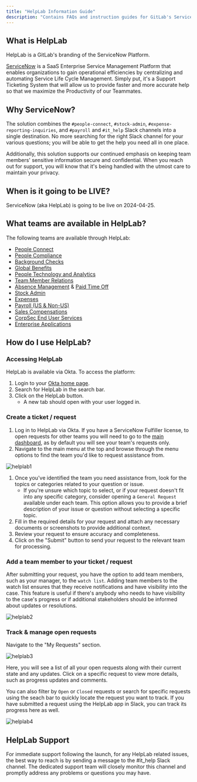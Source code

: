 ```yaml
---
title: "HelpLab Information Guide"
description: "Contains FAQs and instruction guides for GitLab's ServiceNow implementation."
---
```


## What is HelpLab

HelpLab is a GitLab's branding of the ServiceNow Platform.

[ServiceNow](https://www.servicenow.com/) is a SaaS Enterprise Service Management Platform that enables organizations to gain operational efficiencies by centralizing and automating Service Life Cycle Management. Simply put, it's a Support Ticketing System that will allow us to provide faster and more accurate help so that we maximize the Productivity of our Teammates.

## Why ServiceNow?

The solution combines the `#people-connect`, `#stock-admin`, `#expense-reporting-inquiries`, and `#payroll` and `#it_help` Slack channels into a single destination. No more searching for the right Slack channel for your various questions; you will be able to get the help you need all in one place.

Additionally, this solution supports our continued emphasis on keeping team members' sensitive information secure and confidential. When you reach out for support, you will know that it's being handled with the utmost care to maintain your privacy.

## When is it going to be LIVE?

ServiceNow (aka HelpLab) is going to be live on 2024-04-25.

## What teams are available in HelpLab?

The following teams are available through HelpLab:

- [People Connect](https://internal.gitlab.com/handbook/people-group/people-operations/people-connect/)
- [People Compliance](/handbook/people-group/people-compliance/)
- [Background Checks](/handbook/people-group/contracts-probation-periods/#background-screenings)
- [Global Benefits](/handbook/total-rewards/benefits/general-and-entity-benefits/)
- [People Technology and Analytics](/job-families/people-group/people-systems-and-analytics/)
- [Team Member Relations](/handbook/people-group/team-member-relations/)
- [Absence Management](/handbook/people-policies/leave-of-absence/) & [Paid Time Off](/handbook/people-group/paid-time-off/)
- [Stock Admin](/handbook/total-rewards/stock-options/)
- [Expenses](/handbook/finance/expenses/)
- [Payroll (US & Non-US)](/handbook/finance/payroll/)
- [Sales Compensations](https://internal.gitlab.com/handbook/sales/sales-commission/#fy23-sales-commission-policies)
- [CorpSec End User Services](/handbook/security/corporate/end-user-services/)
- [Enterprise Applications](/handbook/business-technology)

## How do I use HelpLab?

### Accessing HelpLab

HelpLab is available via Okta. To access the platform:

1. Login to your [Okta home page](https://gitlab.okta.com/app/UserHome#).
1. Search for HelpLab in the search bar.
1. Click on the HelpLab button.
   - A new tab should open with your user logged in.

### Create a ticket / request

1. Log in to HelpLab via Okta. If you have a ServiceNow Fulfiller license, to open requests for other teams you will need to go to the [main dashboard](https://helplab.gitlab.systems/esc?id=ec_pro_dashboard), as by default you will see your team's requests only.
1. Navigate to the main menu at the top and browse through the menu options to find the team you'd like to request assistance from.

![helplab1](/images/business-technology/enterprise-applications/guides/helplab-guide/helplab1.png)

1. Once you've identified the team you need assistance from, look for the topics or categories related to your question or issue.
   - If you're unsure which topic to select, or if your request doesn't fit into any specific category, consider opening a `General Request` available under each team. This option allows you to provide a brief description of your issue or question without selecting a specific topic.
1. Fill in the required details for your request and attach any necessary documents or screenshots to provide additional context.
1. Review your request to ensure accuracy and completeness.
1. Click on the "Submit" button to send your request to the relevant team for processing.

### Add a team member to your ticket / request

After submitting your request, you have the option to add team members, such as your manager, to the `watch list`. Adding team members to the watch list ensures that they receive notifications and have visibility into the case. This feature is useful if there's anybody who needs to have visibility to the case's progress or if additional stakeholders should be informed about updates or resolutions.

![helplab2](/images/business-technology/enterprise-applications/guides/helplab-guide/helplab2.png)

### Track & manage open requests

Navigate to the "My Requests" section.

![helplab3](/images/business-technology/enterprise-applications/guides/helplab-guide/helplab3.png)

Here, you will see a list of all your open requests along with their current state and any updates. Click on a specific request to view more details, such as progress updates and comments.

You can also filter by `Open` or `Closed` requests or search for specific requests using the seach bar to quickly locate the request you want to track. If you have submitted a request using the HelpLab app in Slack, you can track its progress here as well.

![helplab4](/images/business-technology/enterprise-applications/guides/helplab-guide/helplab4.png)

## HelpLab Support

For immediate support following the launch, for any HelpLab related issues, the best way to reach is by sending a message to the #it_help Slack channel. The dedicated support team will closely monitor this channel and promptly address any problems or questions you may have.
